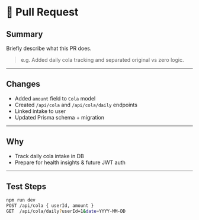 # 🚀 Pull Request

## Summary  
Briefly describe what this PR does.  
> e.g. Added daily cola tracking and separated original vs zero logic.

---

## Changes  
- Added `amount` field to `Cola` model  
- Created `/api/cola` and `/api/cola/daily` endpoints  
- Linked intake to user  
- Updated Prisma schema + migration

---

## Why  
- Track daily cola intake in DB  
- Prepare for health insights & future JWT auth

---

## Test Steps  
```bash
npm run dev
POST /api/cola { userId, amount }
GET  /api/cola/daily?userId=1&date=YYYY-MM-DD
